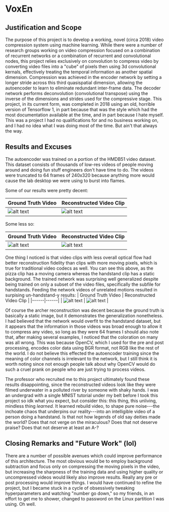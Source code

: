 # VoxEn


## Justification and Scope
The purpose of this project is to develop a working, novel (circa 2018) video compression system using machine learning. While there were a number of research groups working on video compression focused on a combination of recurrent networks or a combination of recurrent and convolutional nodes, this project relies exclusively on convolution to compress video by converting video files into a "cube" of pixels then using 3d convolutional kernals, effectively treating the temporal information as another spatial dimension. Compression was achieved in the encoder network by setting a longer stride across this third quasispatial dimension, allowing the autoencoder to learn to eliminate redundant inter-frame data. The decoder network performs deconvolution (convolutional transpose) using the inverse of the dimensions and strides used for the compressive stage.
This project, in its current form, was completed in 2018 using an old, horrible version of Tensorflow 1, in part because that was the style which had the most documentation available at the time, and in part because I hate myself. This was a project I had no qualifications for and no business working on, and I had no idea what I was doing most of the time. But ain't that always the way. 

## Results and Excuses
The autoencoder was trained on a portion of the HMDB51 video dataset. This dataset consists of thousands of low-res videos of people moving around and doing fun stuff engineers don't have time to do. The videos were truncated to 64 frames of 240x320 because anything more would cause the lab desktop we were using to burst into flames.

Some of our results were pretty decent:

| Ground Truth Video | Reconstructed Video Clip |
|------|------|
| ![alt text](GIFs/handstand_groundtruth.npy.gif) | ![alt text](GIFs/handstand_reconstructed_loss_207.78262.npy.gif) |

Some less so:

| Ground Truth Video | Reconstructed Video Clip |
|------|------|
| ![alt text](GIFs/pizzatime_groundtruth.npy.gif) | ![alt text](GIFs/pizzatime_reconstructed_loss_881.7008.npy.gif) |

One thing I noticed is that video clips with less overall optical flow had better reconstruction fidelity than clips with more moving pixels, which is true for traditional video codecs as well. You can see this above, as the pizza clip has a moving camera whereas the handstand clip has a static background.
The trained network was surprising well generalized despite being trained on only a subset of the video files, specifically the subfile for handstands. Feeding the network videos of unrelated motions resulted in surpising un-handstand-y results:
| Ground Truth Video | Reconstructed Video Clip |
|------|------|
| ![alt text](GIFs/archer_groundtruth.npy.gif) | ![alt text](GIFs/archer_reconstructed_loss_251.27802.npy.gif) |

Of course the archer reconstruction was decent because the ground truth is basically a static image, but it demonstrates the generalization nonetheless. I had believed that the network would overfit to the handstand dataset, but it appears that the information in those videos was broad enough to allow it to compress any video, so long as they were 64 frames
I should also note that, after making several examples, I noticed that the coloration on many was all wrong. This was because OpenCV, which I used for the pre and post processing, encodes color data using BGR format, not RGB like the rest of the world. I do not believe this effected the autoencoder training since the meaning of color channels is irrelevant to the network, but I still think it is worth noting since not enough people talk about why OpenCV would do such a cruel prank on people who are just trying to process videos.

The professor who recruited me to this project ultimately found these results disappointing, since the reconstructed videos look like they were filmed underwater in a polluted river by someone with shaky hands. I was an undergrad with a single MNIST tutorial under my belt before I took this project so idk what you expect, but consider this: this thing, this unliving, mindless thing *learned.* It learned rebuild video, to shape pure noise---the inchoate chaos that underpins our reality---into an intelligible video of a person doing a handstand. Is that not how legends of old say deities made the world? Does that not verge on the miraculous? Does that not deserve praise? Does that not deserve at least an A-? 

## Closing Remarks and "Future Work" (lol)
There are a number of possible avenues which could improve performance of this architecture. The most obvious would be to employ background subtraction and focus only on compressing the moving pixels in the video, but increasing the sharpness of the training data and using higher quality or uncompressed videos would likely also improve results. Really any pre or post processing would improve things.
I would have continued to refine the project, but I became stuck in a cycle of obsessively tweaking hyperparameters and watching "number go down," so my friends, in an effort to get me to shower, changed to password on the Linux partition I was using. Oh well.
